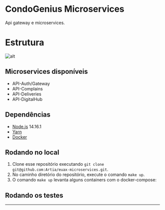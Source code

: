 # CondoGenius Microservices
Api gateway e microservices.

# Estrutura

![alt](https://github.com/CondoGenius/condogenius-api/blob/add-readme/CondoGenius%20arquitetura.jpg)

## Microservices disponíveis
- API-Auth/Gateway
- API-Complains
- API-Deliveries
- API-DigitalHub

## Dependências

- [Node.js](https://nodejs.org/en/) 14.16.1
- [Yarn](https://yarnpkg.com/pt-BR/docs/install)
- [Docker](https://docs.docker.com/install/)

## Rodando no local

1. Clone esse repositório executando `git clone git@github.com:Artia/euax-microservices.git`.
2. No caminho diretório do repositório, execute o comando `make up`.
3. O comando `make up` levanta alguns containers com o docker-compose:

## Rodando os testes


---
